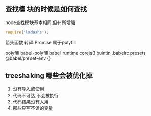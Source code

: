 ## 查找模 块的时候是如何查找

node查找模块基本相同,但有所增强

```js
require('lodashs');
```

箭头函数 转译
Promise 属于polyfill

polyfill babel-polyfill 
babel runtime
corejs3 buintin
.babelrc  presets @babel/preset-env  {}


## treeshaking 哪些会被优化掉
1. 没有导入或使用
2. 代码不可达,不会被执行
3. 代码结果没有人用
4. 那些只写不读的变量